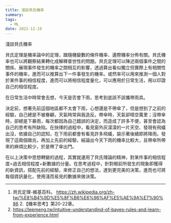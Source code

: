 ```yaml
---
title: 淺談貝氏機率
summary:
tags:
  - ML
date: 2022-12-19
---
```

淺談貝氏機率

 貝氏定理是機率論中的定理，跟隨機變數的條件機率、邊際機率分佈有關。貝氏機率也可以將觀察結果轉化成解釋普世性的問題。貝氏定理可以陳述兩個事件之間的關係、展現事件發生的機率之間相互的影響，透過算出看似獨立但實際上有相關性事件的機率，進而可以推算出下一件事發生的機率。或然率可以用來推測一個人對於某件事的相信程度，進而可以將相信程度量化，可以應用於日常生活，用以印證自己的相信程度。

 在日常生活中時常會去想，今天是否會下雨，思考到底該不該攜帶雨具。

 決定前，想著先前這個地區都不太會下雨，心想還是不帶傘了，但是想到了之前的經驗，自己總是不被眷顧，天氣時常與我造反。帶傘時，天氣卻晴空萬里；沒帶傘時，卻總是下暴雨，每次都因為自己錯誤的決定，而造成了許多不便，甚至會認為自己的思考有所缺陷。在抉擇的過程中，看見窗外灰濛濛的一片天空、發現有飛蟻出沒，依據自己的認知，在下雨前都會有看見許多飛蟻，諭示著後續即將降雨。發現了這兩個徵兆，再加上先前的經驗，結論出今天下雨的機率比較大，且帶傘所帶來的麻煩比較少，於是帶了傘出門。

 在以上決策中思想轉變的過程，其實就運用了貝氏理論的精神，對某件事的相信程度=過去相信程度+新數據的分量。在思考過程中，針對眼前所發生的現象即獲得的新資訊，搭配先前的經驗，來修正自己的想法，達到更完美的決策，進而也可將每個資訊量化，使用淺而易見的數據來做決策。





________________________________
1.	貝氏定理-維基百科。
https://zh.wikipedia.org/zh-tw/%E8%B4%9D%E5%8F%B6%E6%96%AF%E5%AE%9A%E7%90%86
2.【機率思考】第20-22章。
3. https://leemeng.tw/intuitive-understandind-of-bayes-rules-and-learn-from-experience.html
